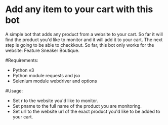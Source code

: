 # Add any item to your cart with this bot

A simple bot that adds any product from a website to your cart. So far it will find the product you'd like to monitor and it will add it to your cart. The next step is going to be able to checkkout. So far, this bot only works for the website: Feature Sneaker Boutique.


#Requirements:
- Python v3
- Python module requests and jso
- Selenium module webdriver and options

#Usage:

- Set r to the website you'd like to monitor.
- Set pname to the full name of the product you are monitoring.
- Set url to the website url of the exact product you'd like to be added to your cart.
